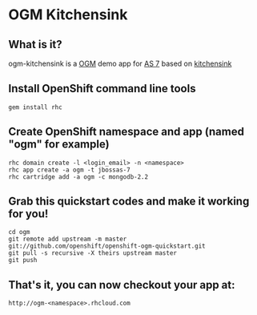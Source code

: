 # OGM Kitchensink 

## What is it?

ogm-kitchensink is a [OGM](http://www.hibernate.org/subprojects/ogm.html) demo app for [AS 7](http://www.jboss.org/jbossas) based on
[kitchensink](https://github.com/jbossas/quickstart/tree/master/kitchensink)

## Install OpenShift command line tools

    gem install rhc

## Create OpenShift namespace and app (named "ogm" for example)

    rhc domain create -l <login_email> -n <namespace>
    rhc app create -a ogm -t jbossas-7
    rhc cartridge add -a ogm -c mongodb-2.2

## Grab this quickstart codes and make it working for you!

    cd ogm
    git remote add upstream -m master git://github.com/openshift/openshift-ogm-quickstart.git
    git pull -s recursive -X theirs upstream master
    git push

## That's it, you can now checkout your app at:

    http://ogm-<namespace>.rhcloud.com
